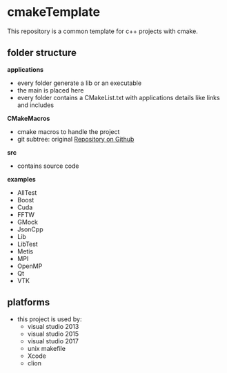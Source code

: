 # cmakeTemplate
This repository is a common template for c++ projects with cmake.

## folder structure

**applications**
- every folder generate a lib or an executable
- the main is placed here
- every folder contains a CMakeList.txt with applications details like links and includes

**CMakeMacros**
- cmake macros to handle the project
- git subtree: original [Repository on Github](https://github.com/ClubOfDigitalEngineering/CMakeMacros)

**src**
- contains source code

**examples**
- AllTest
- Boost
- Cuda
- FFTW
- GMock
- JsonCpp
- Lib
- LibTest
- Metis
- MPI
- OpenMP
- Qt
- VTK



## platforms
- this project is used by:
  - visual studio 2013
  - visual studio 2015
  - visual studio 2017
  - unix makefile
  - Xcode
  - clion

